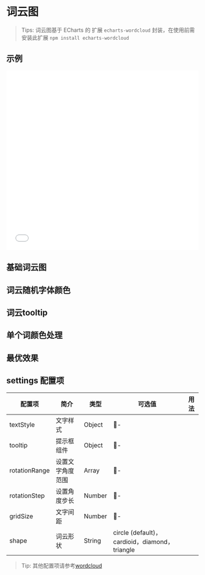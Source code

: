 # 词云图

> Tips: 词云图基于 ECharts 的 扩展 `echarts-wordcloud` 封装，在使用前需安装此扩展
> `npm install echarts-wordcloud`

## 示例

<iframe width="100%" height="470" src="//jsfiddle.net/vecharts/qrtbgsva/embedded/result,html,js/?bodyColor=fff" allowfullscreen="allowfullscreen" frameborder="0"></iframe>

## 基础词云图

<vuep template="#basicWordcloud" :options="{ theme: 'vue', lineNumbers: false }"></vuep>

<script v-pre type="text/x-template" id="basicWordcloud">
<template>
  <ve-wordcloud-chart :data="chartData" />
</template>

<script>
  const baseData = [
    {
      name: 'Sam',
      value: 100
    },
    {
      name: 'Macys',
      value: 61
    },
    {
      name: 'Amy',
      value: 43
    },
    {
      name: 'Jurassic',
      value: 40
    },
    {
      name: 'Charter',
      value: 24
    },
    {
      name: 'Chick',
      value: 44
    },
    {
      name: 'Planet',
      value: 98
    },
    {
      name: 'Pitch',
      value: 14
    },
    {
      name: 'Express',
      value: 11
    },
    {
      name: 'Home',
      value: 65
    }
  ]
  module.exports = {
    created () {
      this.chartData = {
        measures: baseData
      }
    }
  }
</script>

## 词云随机字体颜色

<vuep template="#word" :options="{ theme: 'vue', lineNumbers: false }"></vuep>

<script v-pre type="text/x-template" id="word">
<template>
  <ve-wordcloud-chart :data="chartData" :settings="chartSettings" />
</template>

<script>
  const Data = [
    {
      'name': 'visualMap',
      'value': 148
    },
    {
      'name': 'continuous',
      'value': 101
    },
    {
      'name': 'contoller',
      'value': 24
    },
    {
      'name': 'series',
      'value': 523
    },
    {
      'name': 'gauge',
      'value': 110
    },
    {
      'name': 'detail',
      'value': 34
    },
    {
      'name': 'piecewise',
      'value': 69
    },
    {
      'name': 'textStyle',
      'value': 179
    },
    {
      'name': 'markPoint',
      'value': 136
    },
    {
      'name': 'pie',
      'value': 197
    },
    {
      'name': 'roseType',
      'value': 31
    },
    {
      'name': 'label',
      'value': 193
    },
    {
      'name': 'emphasis',
      'value': 109
    },
    {
      'name': 'yAxis',
      'value': 239
    },
    {
      'name': 'name',
      'value': 124
    },
    {
      'name': 'type',
      'value': 151
    },
    {
      'name': 'gridIndex',
      'value': 71
    },
    {
      'name': 'normal',
      'value': 222
    },
    {
      'name': 'itemStyle',
      'value': 183
    },
    {
      'name': 'min',
      'value': 67
    },
    {
      'name': 'silent',
      'value': 75
    },
    {
      'name': 'animation',
      'value': 69
    },
    {
      'name': 'offsetCenter',
      'value': 15
    },
    {
      'name': 'inverse',
      'value': 60
    },
    {
      'name': 'borderColor',
      'value': 69
    },
    {
      'name': 'markLine',
      'value': 128
    },
    {
      'name': 'line',
      'value': 277
    },
    {
      'name': 'radiusAxis',
      'value': 81
    },
    {
      'name': 'radar',
      'value': 126
    },
    {
      'name': 'data',
      'value': 246
    },
    {
      'name': 'dataZoom',
      'value': 156
    },
    {
      'name': 'tooltip',
      'value': 208
    },
    {
      'name': 'toolbox',
      'value': 158
    },
    {
      'name': 'geo',
      'value': 130
    },
    {
      'name': 'parallelAxis',
      'value': 63
    },
    {
      'name': 'parallel',
      'value': 72
    },
    {
      'name': 'max',
      'value': 58
    },
    {
      'name': 'bar',
      'value': 207
    },
    {
      'name': 'heatmap',
      'value': 55
    },
    {
      'name': 'map',
      'value': 142
    },
    {
      'name': 'animationDuration',
      'value': 58
    },
    {
      'name': 'animationDelay',
      'value': 49
    },
    {
      'name': 'splitNumber',
      'value': 71
    },
    {
      'name': 'axisLine',
      'value': 112
    },
    {
      'name': 'lineStyle',
      'value': 140
    },
    {
      'name': 'splitLine',
      'value': 84
    },
    {
      'name': 'axisTick',
      'value': 93
    },
    {
      'name': 'axisLabel',
      'value': 132
    },
    {
      'name': 'pointer',
      'value': 24
    },
    {
      'name': 'color',
      'value': 153
    },
    {
      'name': 'title',
      'value': 196
    },
    {
      'name': 'formatter',
      'value': 123
    },
    {
      'name': 'slider',
      'value': 85
    },
    {
      'name': 'legend',
      'value': 257
    },
    {
      'name': 'grid',
      'value': 168
    },
    {
      'name': 'smooth',
      'value': 35
    },
    {
      'name': 'smoothMonotone',
      'value': 26
    },
    {
      'name': 'sampling',
      'value': 27
    },
    {
      'name': 'feature',
      'value': 113
    },
    {
      'name': 'saveAsImage',
      'value': 51
    },
    {
      'name': 'polar',
      'value': 79
    },
    {
      'name': 'calculable',
      'value': 29
    },
    {
      'name': 'backgroundColor',
      'value': 97
    },
    {
      'name': 'excludeComponents',
      'value': 11
    },
    {
      'name': 'show',
      'value': 143
    },
    {
      'name': 'text',
      'value': 50
    },
    {
      'name': 'icon',
      'value': 52
    },
    {
      'name': 'dimension',
      'value': 21
    },
    {
      'name': 'inRange',
      'value': 32
    },
    {
      'name': 'animationEasing',
      'value': 54
    },
    {
      'name': 'animationDurationUpdate',
      'value': 47
    },
    {
      'name': 'animationDelayUpdate',
      'value': 47
    },
    {
      'name': 'animationEasingUpdate',
      'value': 47
    },
    {
      'name': 'xAxis',
      'value': 299
    },
    {
      'name': 'angleAxis',
      'value': 73
    },
    {
      'name': 'showTitle',
      'value': 22
    },
    {
      'name': 'dataView',
      'value': 52
    },
    {
      'name': 'restore',
      'value': 30
    },
    {
      'name': 'timeline',
      'value': 100
    },
    {
      'name': 'range',
      'value': 21
    },
    {
      'name': 'value',
      'value': 75
    },
    {
      'name': 'precision',
      'value': 29
    },
    {
      'name': 'target',
      'value': 37
    },
    {
      'name': 'zlevel',
      'value': 73
    },
    {
      'name': 'symbol',
      'value': 93
    },
    {
      'name': 'interval',
      'value': 89
    },
    {
      'name': 'symbolSize',
      'value': 72
    },
    {
      'name': 'showSymbol',
      'value': 35
    },
    {
      'name': 'inside',
      'value': 94
    },
    {
      'name': 'xAxisIndex',
      'value': 61
    },
    {
      'name': 'orient',
      'value': 64
    },
    {
      'name': 'boundaryGap',
      'value': 71
    },
    {
      'name': 'nameGap',
      'value': 69
    },
    {
      'name': 'zoomLock',
      'value': 23
    },
    {
      'name': 'hoverAnimation',
      'value': 48
    },
    {
      'name': 'legendHoverLink',
      'value': 59
    },
    {
      'name': 'stack',
      'value': 53
    },
    {
      'name': 'throttle',
      'value': 21
    },
    {
      'name': 'connectNulls',
      'value': 29
    },
    {
      'name': 'clipOverflow',
      'value': 28
    },
    {
      'name': 'startValue',
      'value': 23
    },
    {
      'name': 'minInterval',
      'value': 57
    },
    {
      'name': 'opacity',
      'value': 55
    },
    {
      'name': 'splitArea',
      'value': 69
    },
    {
      'name': 'filterMode',
      'value': 25
    },
    {
      'name': 'end',
      'value': 20
    },
    {
      'name': 'left',
      'value': 80
    },
    {
      'name': 'funnel',
      'value': 47
    },
    {
      'name': 'lines',
      'value': 80
    },
    {
      'name': 'baseline',
      'value': 20
    },
    {
      'name': 'align',
      'value': 51
    },
    {
      'name': 'coord',
      'value': 29
    },
    {
      'name': 'nameTextStyle',
      'value': 86
    },
    {
      'name': 'width',
      'value': 65
    },
    {
      'name': 'shadowBlur',
      'value': 67
    },
    {
      'name': 'effect',
      'value': 30
    },
    {
      'name': 'period',
      'value': 15
    },
    {
      'name': 'areaColor',
      'value': 25
    },
    {
      'name': 'borderWidth',
      'value': 60
    },
    {
      'name': 'nameLocation',
      'value': 66
    },
    {
      'name': 'position',
      'value': 108
    },
    {
      'name': 'containLabel',
      'value': 41
    },
    {
      'name': 'scatter',
      'value': 103
    },
    {
      'name': 'areaStyle',
      'value': 72
    },
    {
      'name': 'scale',
      'value': 62
    },
    {
      'name': 'pieces',
      'value': 20
    },
    {
      'name': 'categories',
      'value': 31
    },
    {
      'name': 'selectedMode',
      'value': 61
    },
    {
      'name': 'itemSymbol',
      'value': 16
    },
    {
      'name': 'effectScatter',
      'value': 84
    },
    {
      'name': 'fontStyle',
      'value': 58
    },
    {
      'name': 'fontSize',
      'value': 58
    },
    {
      'name': 'margin',
      'value': 32
    },
    {
      'name': 'iconStyle',
      'value': 47
    },
    {
      'name': 'link',
      'value': 36
    },
    {
      'name': 'axisPointer',
      'value': 72
    },
    {
      'name': 'showDelay',
      'value': 29
    },
    {
      'name': 'graph',
      'value': 148
    },
    {
      'name': 'subtext',
      'value': 37
    },
    {
      'name': 'selected',
      'value': 53
    },
    {
      'name': 'barCategoryGap',
      'value': 28
    },
    {
      'name': 'barGap',
      'value': 33
    },
    {
      'name': 'barWidth',
      'value': 39
    },
    {
      'name': 'coordinateSystem',
      'value': 60
    },
    {
      'name': 'barBorderRadius',
      'value': 16
    },
    {
      'name': 'z',
      'value': 63
    },
    {
      'name': 'polarIndex',
      'value': 38
    },
    {
      'name': 'shadowOffsetX',
      'value': 55
    },
    {
      'name': 'shadowColor',
      'value': 61
    },
    {
      'name': 'shadowOffsetY',
      'value': 49
    },
    {
      'name': 'height',
      'value': 44
    },
    {
      'name': 'barMinHeight',
      'value': 23
    },
    {
      'name': 'lang',
      'value': 11
    },
    {
      'name': 'symbolRotate',
      'value': 52
    },
    {
      'name': 'symbolOffset',
      'value': 50
    },
    {
      'name': 'showAllSymbol',
      'value': 30
    },
    {
      'name': 'transitionDuration',
      'value': 31
    },
    {
      'name': 'bottom',
      'value': 61
    },
    {
      'name': 'fillerColor',
      'value': 15
    },
    {
      'name': 'nameMap',
      'value': 35
    },
    {
      'name': 'barMaxWidth',
      'value': 27
    },
    {
      'name': 'radius',
      'value': 45
    },
    {
      'name': 'center',
      'value': 49
    },
    {
      'name': 'magicType',
      'value': 57
    },
    {
      'name': 'labelPrecision',
      'value': 15
    }
  ]
  module.exports = {
    created () {
      this.chartData = {
        measures: Data
      }
      this.chartSettings = {
        textStyle: {
          normal: {
            color: function () {
              return 'rgb(' + [
                Math.round(Math.random() * 160),
                Math.round(Math.random() * 160),
                Math.round(Math.random() * 160)
              ].join(',') + ')'
            }
          },
          emphasis: {
            shadowBlur: 10,
            shadowColor: '#333'
          }
        }
      }
    }
  }
</script>

## 词云tooltip

<vuep template="#cloud" :options="{ theme: 'vue', lineNumbers: false }"></vuep>

<script v-pre type="text/x-template" id="cloud">
<template>
  <ve-wordcloud-chart :data="chartData" :settings="chartSettings" />
</template>

<script>
  const Data = [
     {
       'name': '曲美',
       'value': 347
     },
     {
       'name': '紫砂壶',
       'value': 192
     },
     {
       'name': '顾家家居',
       'value': 147
     },
     {
       'name': '紫砂',
       'value': 140
     },
     {
       'name': '欧派',
       'value': 132
     },
     {
       'name': '索菲亚',
       'value': 79
     },
     {
       'name': '尚品宅配',
       'value': 77
     },
     {
       'name': '炼焦',
       'value': 61
     },
     {
       'name': '净资本',
       'value': 52
     },
     {
       'name': '毕节',
       'value': 51
     },
     {
       'name': '新疆维吾尔自治区',
       'value': 48
     },
     {
       'name': '全风',
       'value': 36
     },
     {
       'name': '泡茶',
       'value': 34
     },
     {
       'name': '滑道',
       'value': 32
     },
     {
       'name': '盐碱',
       'value': 29
     },
     {
       'name': '程天',
       'value': 28
     },
     {
       'name': '悦舍',
       'value': 28
     },
     {
       'name': '星艺佳',
       'value': 27
     },
     {
       'name': '孝感',
       'value': 26
     },
     {
       'name': '万不得已',
       'value': 26
     },
     {
       'name': '余省市',
       'value': 25
     },
     {
       'name': '杨磊',
       'value': 25
     },
     {
       'name': '外骨骼',
       'value': 24
     },
     {
       'name': '李炳军',
       'value': 24
     },
     {
       'name': '麻药',
       'value': 24
     },
     {
       'name': '年新高',
       'value': 24
     },
     {
       'name': '做市商',
       'value': 22
     },
     {
       'name': '每斤',
       'value': 22
     },
     {
       'name': '茶壶',
       'value': 22
     },
     {
       'name': '西林',
       'value': 22
     },
     {
       'name': '盐碱地',
       'value': 22
     },
     {
       'name': '家博会',
       'value': 20
     },
     {
       'name': '试种',
       'value': 19
     },
     {
       'name': '亿丰',
       'value': 19
     },
     {
       'name': '平准',
       'value': 18
     },
     {
       'name': '王天',
       'value': 18
     },
     {
       'name': '韬略',
       'value': 17
     },
     {
       'name': '矿用',
       'value': 17
     },
     {
       'name': '建账',
       'value': 17
     },
     {
       'name': '张海霞',
       'value': 17
     },
     {
       'name': '大城县',
       'value': 16
     },
     {
       'name': '朔川',
       'value': 16
     },
     {
       'name': '孝感市',
       'value': 16
     },
     {
       'name': '博科',
       'value': 16
     },
     {
       'name': '颜志宇',
       'value': 16
     },
     {
       'name': '赝品',
       'value': 16
     },
     {
       'name': '倪虹',
       'value': 16
     },
     {
       'name': '陶企',
       'value': 16
     },
     {
       'name': '混淆视听',
       'value': 15
     },
     {
       'name': '立家',
       'value': 15
     },
     {
       'name': '五岳',
       'value': 14
     },
     {
       'name': '招须',
       'value': 14
     },
     {
       'name': '孙潇阳',
       'value': 14
     },
     {
       'name': '湟水',
       'value': 14
     },
     {
       'name': '美光',
       'value': 14
     },
     {
       'name': '罔顾',
       'value': 14
     },
     {
       'name': '奥斯陆',
       'value': 14
     },
     {
       'name': '言也',
       'value': 14
     },
     {
       'name': '关炜宁',
       'value': 14
     },
     {
       'name': '王思强',
       'value': 14
     },
     {
       'name': '殷智贤',
       'value': 14
     },
     {
       'name': '麻隆',
       'value': 14
     },
     {
       'name': '郑州瑞',
       'value': 13
     },
     {
       'name': ' 路',
       'value': 13
     },
     {
       'name': '周四净',
       'value': 13
     },
     {
       'name': '焦企',
       'value': 13
     }
   ]
  module.exports = {
    created () {
      this.chartData = {
        measures: Data
      }
      this.chartSettings = {
        shape: 'triangle',
        tooltip:{}
      }
    }
  }
</script>

## 单个词颜色处理

<vuep template="#last" :options="{ theme: 'vue', lineNumbers: false }"></vuep>

<script v-pre type="text/x-template" id="last">
<template>
  <ve-wordcloud-chart :data="chartData" :settings="chartSettings" />
</template>

<script>
  const Data = [
     {
       'name': '曲美',
       'value': 447,
        textStyle: {
         normal: {
           color: '#f4a'
         }
       }
     },
     {
       'name': '紫砂壶',
       'value': 192
     },
     {
       'name': '顾家家居',
       'value': 147
     },
     {
       'name': '紫砂',
       'value': 140
     },
     {
       'name': '欧派',
       'value': 132
     },
     {
       'name': '索菲亚',
       'value': 79
     },
     {
       'name': '尚品宅配',
       'value': 77
     },
     {
       'name': '炼焦',
       'value': 61
     },
     {
       'name': '净资本',
       'value': 52
     },
     {
       'name': '毕节',
       'value': 51
     },
     {
       'name': '新疆维吾尔自治区',
       'value': 48
     },
     {
       'name': '全风',
       'value': 36
     },
     {
       'name': '泡茶',
       'value': 34
     },
     {
       'name': '滑道',
       'value': 32
     },
     {
       'name': '盐碱',
       'value': 29
     },
     {
       'name': '程天',
       'value': 28
     },
     {
       'name': '悦舍',
       'value': 28
     },
     {
       'name': '星艺佳',
       'value': 27
     },
     {
       'name': '孝感',
       'value': 26
     },
     {
       'name': '万不得已',
       'value': 26
     },
     {
       'name': '余省市',
       'value': 25
     },
     {
       'name': '杨磊',
       'value': 25
     },
     {
       'name': '外骨骼',
       'value': 24
     },
     {
       'name': '李炳军',
       'value': 24
     },
     {
       'name': '麻药',
       'value': 24
     },
     {
       'name': '年新高',
       'value': 24
     },
     {
       'name': '做市商',
       'value': 22
     },
     {
       'name': '每斤',
       'value': 22
     },
     {
       'name': '茶壶',
       'value': 22
     },
     {
       'name': '西林',
       'value': 22
     },
     {
       'name': '盐碱地',
       'value': 22
     },
     {
       'name': '家博会',
       'value': 20
     },
     {
       'name': '试种',
       'value': 19
     },
     {
       'name': '亿丰',
       'value': 19
     },
     {
       'name': '平准',
       'value': 18
     },
     {
       'name': '王天',
       'value': 18
     },
     {
       'name': '韬略',
       'value': 17
     },
     {
       'name': '矿用',
       'value': 17
     },
     {
       'name': '建账',
       'value': 17
     },
     {
       'name': '张海霞',
       'value': 17
     },
     {
       'name': '大城县',
       'value': 16
     },
     {
       'name': '朔川',
       'value': 16
     },
     {
       'name': '孝感市',
       'value': 16
     },
     {
       'name': '博科',
       'value': 16
     },
     {
       'name': '颜志宇',
       'value': 16
     },
     {
       'name': '赝品',
       'value': 16
     },
     {
       'name': '倪虹',
       'value': 16
     },
     {
       'name': '陶企',
       'value': 16
     },
     {
       'name': '混淆视听',
       'value': 15
     },
     {
       'name': '立家',
       'value': 15
     },
     {
       'name': '五岳',
       'value': 14
     },
     {
       'name': '招须',
       'value': 14
     },
     {
       'name': '孙潇阳',
       'value': 14
     },
     {
       'name': '湟水',
       'value': 14
     },
     {
       'name': '美光',
       'value': 14
     },
     {
       'name': '罔顾',
       'value': 14
     },
     {
       'name': '奥斯陆',
       'value': 14
     },
     {
       'name': '言也',
       'value': 14
     },
     {
       'name': '关炜宁',
       'value': 14
     },
     {
       'name': '王思强',
       'value': 14
     },
     {
       'name': '殷智贤',
       'value': 14
     },
     {
       'name': '麻隆',
       'value': 14
     },
     {
       'name': '郑州瑞',
       'value': 13
     },
     {
       'name': ' 路',
       'value': 13
     },
     {
       'name': '周四净',
       'value': 13
     },
     {
       'name': '焦企',
       'value': 13
     }
   ]
  module.exports = {
    created () {
      this.chartData = {
        measures: Data
      }
      this.chartSettings = {
        shape: 'triangle',
        tooltip:{}
      }
    }
  }
</script>

## 最优效果

<vuep template="#best" :options="{ theme: 'vue', lineNumbers: false }"></vuep>

<script v-pre type="text/x-template" id="best">
<template>
  <ve-wordcloud-chart :data="chartData" :settings="chartSettings" />
</template>

<script>
  const Data = [
    {
      'name': '曲美',
      'value': 447
    },
    {
      'name': '紫砂壶',
      'value': 192
    },
    {
      'name': '顾家家居',
      'value': 147
    },
    {
      'name': '紫砂',
      'value': 140
    },
    {
      'name': '欧派',
      'value': 132
    },
    {
      'name': '索菲亚',
      'value': 79
    },
    {
      'name': '尚品宅配',
      'value': 77
    },
    {
      'name': '炼焦',
      'value': 61
    },
    {
      'name': '净资本',
      'value': 52
    },
    {
      'name': '毕节',
      'value': 51
    },
    {
      'name': '新疆维吾尔自治区',
      'value': 48
    },
    {
      'name': '全风',
      'value': 36
    },
    {
      'name': '泡茶',
      'value': 34
    },
    {
      'name': '滑道',
      'value': 32
    },
    {
      'name': '盐碱',
      'value': 29
    },
    {
      'name': '程天',
      'value': 28
    },
    {
      'name': '悦舍',
      'value': 28
    },
    {
      'name': '星艺佳',
      'value': 27
    },
    {
      'name': '孝感',
      'value': 26
    },
    {
      'name': '万不得已',
      'value': 26
    },
    {
      'name': '余省市',
      'value': 25
    },
    {
      'name': '杨磊',
      'value': 25
    },
    {
      'name': '外骨骼',
      'value': 24
    },
    {
      'name': '李炳军',
      'value': 24
    },
    {
      'name': '麻药',
      'value': 24
    },
    {
      'name': '年新高',
      'value': 24
    },
    {
      'name': '做市商',
      'value': 22
    },
    {
      'name': '每斤',
      'value': 22
    },
    {
      'name': '茶壶',
      'value': 22
    },
    {
      'name': '西林',
      'value': 22
    },
    {
      'name': '盐碱地',
      'value': 22
    },
    {
      'name': '家博会',
      'value': 20
    },
    {
      'name': '试种',
      'value': 19
    },
    {
      'name': '亿丰',
      'value': 19
    },
    {
      'name': '平准',
      'value': 18
    },
    {
      'name': '王天',
      'value': 18
    },
    {
      'name': '韬略',
      'value': 17
    },
    {
      'name': '矿用',
      'value': 17
    },
    {
      'name': '建账',
      'value': 17
    },
    {
      'name': '张海霞',
      'value': 17
    },
    {
      'name': '大城县',
      'value': 16
    },
    {
      'name': '朔川',
      'value': 16
    },
    {
      'name': '孝感市',
      'value': 16
    },
    {
      'name': '博科',
      'value': 16
    },
    {
      'name': '颜志宇',
      'value': 16
    },
    {
      'name': '赝品',
      'value': 16
    },
    {
      'name': '倪虹',
      'value': 16
    },
    {
      'name': '陶企',
      'value': 16
    },
    {
      'name': '混淆视听',
      'value': 15
    },
    {
      'name': '立家',
      'value': 15
    },
    {
      'name': '五岳',
      'value': 14
    },
    {
      'name': '招须',
      'value': 14
    },
    {
      'name': '孙潇阳',
      'value': 14
    },
    {
      'name': '湟水',
      'value': 14
    },
    {
      'name': '美光',
      'value': 14
    },
    {
      'name': '罔顾',
      'value': 14
    },
    {
      'name': '奥斯陆',
      'value': 14
    },
    {
      'name': '言也',
      'value': 14
    },
    {
      'name': '关炜宁',
      'value': 14
    },
    {
      'name': '王思强',
      'value': 14
    },
    {
      'name': '殷智贤',
      'value': 14
    },
    {
      'name': '麻隆',
      'value': 14
    },
    {
      'name': '郑州瑞',
      'value': 13
    },
    {
      'name': ' 路',
      'value': 13
    },
    {
      'name': '周四净',
      'value': 13
    },
    {
      'name': '焦企',
      'value': 13
    }
  ]
  let index = 0
  module.exports = {
    created () {
      this.chartData = {
        measures: Data
      }
      this.chartSettings = {
        textStyle: {
          normal: {
            fontWeight: '500',
            color: function () {
              var arr = ['#5182e4','rgb(155, 204, 102)','rgb(63, 178, 126)','rgb(247, 203, 74)','rgb(248, 141, 72)','rgb(243, 83, 82)','rgb(206, 98, 214)','rgb(137, 84, 212)','rgb(81, 86, 184)','rgb(81, 180, 241)','rgb(105, 212, 219)','rgb(212, 45, 107)']
              index++;
              if(index > arr.length) index= 0  // 从颜色数组轮询取色
              return arr[index]
            }
          }
        },
        rotationRange: [-90, 90],
        rotationStep: 90,
        gridSize: 5,
        tooltip:{}
      }
    }
  }
</script>

## settings 配置项

| 配置项 | 简介 | 类型 | 可选值 | 用法 |
| --- | --- | --- | --- | --- |
| textStyle | 文字样式| Object | - | |
| tooltip | 提示框组件 | Object | - | |
| rotationRange | 设置文字角度范围 | Array | - | |
| rotationStep | 设置角度步长 | Number | - | |
| gridSize | 文字间距 | Number | - | |
| shape | 词云形状| String |  circle (default)，cardioid，diamond，triangle  | |

> Tip: 其他配置项请参考[wordcloud](https://github.com/ecomfe/echarts-wordcloud)
